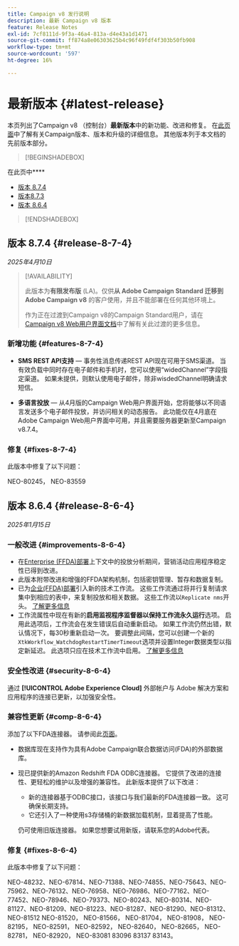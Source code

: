 ```yaml
---
title: Campaign v8 发行说明
description: 最新 Campaign v8 版本
feature: Release Notes
exl-id: 7cf8111d-9f3a-46a4-813a-d4e43a1d1471
source-git-commit: ff874a8e06303625b4c96f49fdf4f303b50fb908
workflow-type: tm+mt
source-wordcount: '597'
ht-degree: 16%

---
```


# 最新版本 {#latest-release}

本页列出了Campaign v8 （控制台）**最新版本**&#x200B;中的新功能、改进和修复。 在[此页面](upgrades.md)中了解有关Campaign版本、版本和升级的详细信息。 其他版本列于本文档的先前版本部分。

>[!BEGINSHADEBOX]

在此页中&#x200B;****

* [版本 8.7.4](#release-8-7-4)
* [版本8.7.3](#release-8-7-3)
* [版本 8.6.4](#release-8-6-4)

>[!ENDSHADEBOX]

## 版本 8.7.4 {#release-8-7-4}

_2025年4月10日_

>[!AVAILABILITY]
>
>此版本为&#x200B;**有限发布版** (LA)。仅供&#x200B;**从 Adobe Campaign Standard 迁移到 Adobe Campaign v8** 的客户使用，并且不能部署在任何其他环境上。
>
>作为正在过渡到Campaign v8的Campaign Standard用户，请在[Campaign v8 Web用户界面文档](https://experienceleague.adobe.com/zh-hans/docs/campaign-web/v8/start/acs-migration)中了解有关此过渡的更多信息。

### 新增功能 {#features-8-7-4}

* **SMS REST API支持** — 事务性消息传递REST API现在可用于SMS渠道。 当有效负载中同时存在电子邮件和手机时，您可以使用“widedChannel”字段指定渠道。 如果未提供，则默认使用电子邮件，除非wisdedChannel明确请求短信。

* **多语言投放** — 从4月版的Campaign Web用户界面开始，您将能够以不同语言发送多个电子邮件投放，并访问相关的动态报告。 此功能仅在4月底在Adobe Campaign Web用户界面中可用，并且需要服务器更新至Campaign v8.7.4。

### 修复 {#fixes-8-7-4}

此版本中修复了以下问题：

NEO-80245， NEO-83559

## 版本 8.6.4 {#release-8-6-4}

_2025年1月15日_

### 一般改进 {#improvements-8-6-4}

* 在[Enterprise (FFDA)部署](../../v8/architecture/enterprise-deployment.md)上下文中的投放分析期间，营销活动应用程序稳定性已得到改进。
* 此版本附带改进和增强的FFDA架构机制，包括密钥管理、暂存和数据复制。
* 已为[企业(FFDA)部署](../../v8/architecture/enterprise-deployment.md)引入新的技术工作流。 这些工作流通过将并行复制请求集中到相应的表中，来复制投放和相关数据。 这些工作流以`Replicate nms`开头。 [了解更多信息](../architecture/replication.md)
* 工作流属性中现在有新的&#x200B;**启用监视程序监督器以保持工作流永久运行**&#x200B;选项。 启用此选项后，工作流会在发生错误后自动重新启动。 如果工作流仍然出错，默认情况下，每30秒重新启动一次。 要调整此间隔，您可以创建一个新的`XtkWorkflow_WatchdogRestartTimerTimeout`选项并设置Integer数据类型以指定新延迟。 此选项只应在技术工作流中启用。 [了解更多信息](../../automation/workflow/workflow-properties.md#execution)

### 安全性改进 {#security-8-6-4}

通过 **[!UICONTROL Adobe Experience Cloud]** 外部帐户与 Adobe 解决方案和应用程序的连接已更新，以加强安全性。

<!--
### Connection to Campaign {#ims-8-6-4}

**(Limited availability)** For a restricted list of customers, Campaign v8.6.4 can allow native authentication mode instead of Adobe Identity Management System (IMS). Note that if you are using Campaign native authentication, you cannot access to [Campaign Web User Interface](../start/campaign-ui.md#campaign-web-user-interface).-->

### 兼容性更新 {#comp-8-6-4}

添加了以下FDA连接器。 请参阅此[页面](compatibility-matrix.md#FederatedDataAccessFDA)。

* 数据库现在支持作为具有Adobe Campaign联合数据访问(FDA)的外部数据库。

* 现已提供新的Amazon Redshift FDA ODBC连接器。 它提供了改进的连接性、更轻松的维护以及增强的兼容性。 此新版本提供了以下改进：

   * 新的连接器基于ODBC接口，该接口与我们最新的FDA连接器一致。 这可确保长期支持。
   * 它还引入了一种使用s3存储桶的新数据加载机制，显着提高了性能。

  仍可使用旧版连接器。 如果您想要试用新版，请联系您的Adobe代表。

### 修复 {#fixes-8-6-4}

此版本中修复了以下问题：

NEO-48232、NEO-67814、NEO-71388、NEO-74855、NEO-75643、NEO-75962、NEO-76132、NEO-76958、NEO-76986、NEO-77162、NEO-77452、NEO-78946、NEO-79373、NEO-80243、NEO-80314、NEO-81127、NEO-81209、NEO-81223、NEO-81287、NEO-81290、NEO-81312、NEO-81512 NEO-81520， NEO-81566， NEO-81704， NEO-81908， NEO-82195， NEO-82591， NEO-82592， NEO-82640， NEO-82665， NEO-82781， NEO-82920， NEO-83081 83096 83137 83143。

